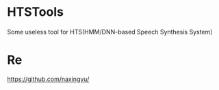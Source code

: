 # HTSTools
Some useless tool for HTS(HMM/DNN-based Speech Synthesis System）

Re
========
https://github.com/naxingyu/
